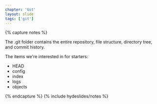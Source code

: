 ```yaml
---
chapter: 'Git'
layout: slide
tags: ['git']
---
```



{% capture notes %}

The .git folder contains the entire repository, file structure, directory tree, and commit history.

The items we're interested in for starters:
* HEAD
* config
* index
* logs
* objects

{% endcapture %}
{% include hydeslides/notes %}